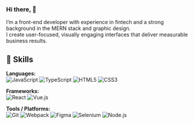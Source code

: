 ### Hi there, 👋

I’m a front-end developer with experience in fintech and a strong background in the MERN stack and graphic design.  
I create user-focused, visually engaging interfaces that deliver measurable business results.


## 🔧 Skills

**Languages:**  
![JavaScript](https://img.shields.io/badge/JavaScript-F7DF1E?style=flat&logo=javascript&logoColor=black) ![TypeScript](https://img.shields.io/badge/TypeScript-3178C6?style=flat&logo=typescript&logoColor=white) ![HTML5](https://img.shields.io/badge/HTML5-E34F26?style=flat&logo=html5&logoColor=white)  ![CSS3](https://img.shields.io/badge/CSS3-1572B6?style=flat&logo=css3&logoColor=white)  

**Frameworks:**  
![React](https://img.shields.io/badge/React-61DAFB?style=flat&logo=react&logoColor=black) ![Vue.js](https://img.shields.io/badge/Vue.js-4FC08D?style=flat&logo=vue.js&logoColor=white)  

**Tools / Platforms:**  
![Git](https://img.shields.io/badge/Git-F05032?style=flat&logo=git&logoColor=white) ![Webpack](https://img.shields.io/badge/Webpack-8DD6F9?style=flat&logo=webpack&logoColor=black) ![Figma](https://img.shields.io/badge/Figma-F24E1E?style=flat&logo=figma&logoColor=white) ![Selenium](https://img.shields.io/badge/Selenium-43B02A?style=flat&logo=selenium&logoColor=white) ![Node.js](https://img.shields.io/badge/Node.js-339933?style=flat&logo=node.js&logoColor=white) 




